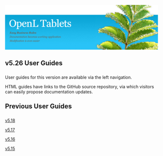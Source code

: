 <img src="img/OpenLHome.png" width="700">

<h2 style="margin-bottom:1.25em;">v5.26 User Guides</h2>

User guides for this version are available via the left navigation.

HTML guides have links to the GitHub source repository, via which visitors can easily propose documentation updates.

<h2 style="margin-top:1.25em; margin-bottom:1.25em;"> Previous User Guides</h2>

[v5.18](https://openldocs.readthedocs.io/en/v5.18/)

[v5.17](https://openldocs.readthedocs.io/en/v5.17/)

[v5.16](https://openldocs.readthedocs.io/en/v5.16/)

[v5.15](https://openldocs.readthedocs.io/en/v5.15/)
